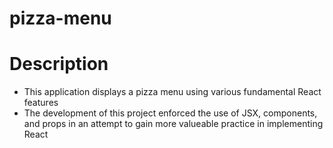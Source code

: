 # pizza-menu
# Description
- This application displays a pizza menu using various fundamental React features
- The development of this project enforced the use of JSX, components, and props in an attempt to gain more valueable practice in implementing React
